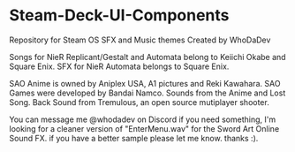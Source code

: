 # Steam-Deck-UI-Components
Repository for Steam OS SFX and Music themes Created by WhoDaDev

Songs for NieR Replicant/Gestalt and Automata belong to Keiichi Okabe and Square Enix.
SFX for NieR Automata belongs to Square Enix.

SAO Anime is owned by Aniplex USA, A1 pictures and Reki Kawahara.
SAO Games were developed by Bandai Namco.
Sounds from the Anime and Lost Song.
Back Sound from Tremulous, an open source mutiplayer shooter.


You can message me @whodadev on Discord if you need something, I'm looking for a cleaner version of "EnterMenu.wav" for the Sword Art Online Sound FX. if you have a better sample please let me know. thanks :).

